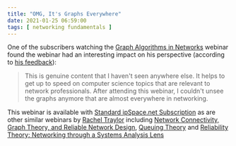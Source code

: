 ```yaml
---
title: "OMG, It's Graphs Everywhere"
date: 2021-01-25 06:59:00
tags: [ networking fundamentals ]
---
```

One of the subscribers watching the [Graph Algorithms in Networks](https://www.ipspace.net/Graph_Algorithms_in_Networks) webinar found the webinar had an interesting impact on his perspective (according to [his feedback](https://www.ipspace.net/Graph_Algorithms_in_Networks#Happy_Campers)):

> This is genuine content that I haven't seen anywhere else. It helps to get up to speed on computer science topics that are relevant to network professionals. After attending this webinar, I couldn't unsee the graphs anymore that are almost everywhere in networking.

This webinar is available with [Standard ipSpace.net Subscription](https://www.ipspace.net/Subscription/) as are other similar webinars by [Rachel Traylor](https://www.ipspace.net/Author:Rachel_Traylor) including [Network Connectivity, Graph Theory, and Reliable Network Design](https://www.ipspace.net/Network_Connectivity,_Graph_Theory,_and_Reliable_Network_Design), [Queuing Theory](https://www.ipspace.net/Queuing) and [Reliability Theory: Networking through a Systems Analysis Lens](https://www.ipspace.net/Reliability_Theory:_Networking_through_a_Systems_Analysis_Lens)
